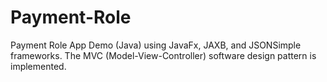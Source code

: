 # Payment-Role
Payment Role App Demo (Java) using JavaFx, JAXB, and JSONSimple frameworks. The MVC (Model-View-Controller) software design pattern is implemented.
